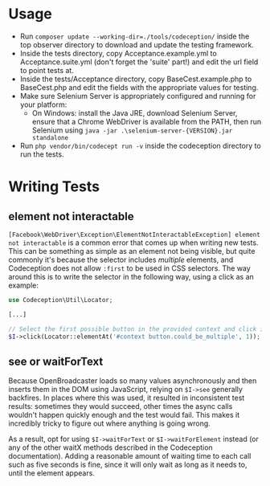 # Usage

* Run `composer update --working-dir=./tools/codeception/` inside the top observer directory to download and update the testing framework.
* Inside the tests directory, copy Acceptance.example.yml to Acceptance.suite.yml (don't forget the 'suite' part!) and edit the url field to point tests at.
* Inside the tests/Acceptance directory, copy BaseCest.example.php to BaseCest.php and edit the fields with the appropriate values for testing.
* Make sure Selenium Server is appropriately configured and running for your platform:
    * On Windows: install the Java JRE, download Selenium Server, ensure that a Chrome WebDriver is available from the PATH, then run Selenium using `java -jar .\selenium-server-{VERSION}.jar standalone`
* Run `php vendor/bin/codecept run -v` inside the codeception directory to run the tests.

# Writing Tests

## element not interactable

`[Facebook\WebDriver\Exception\ElementNotInteractableException] element not interactable` is a common error that comes up when writing new tests. This can be something as simple as an element not being visible, but quite commonly it's because the selector includes *multiple* elements, and Codeception does not allow `:first` to be used in CSS selectors. The way around this is to write the selector in the following way, using a click as an example:

```php
use Codeception\Util\Locator;

[...]

// Select the first possible button in the provided context and click it.
$I->click(Locator::elementAt('#context button.could_be_multiple', 1));
```

## see or waitForText

Because OpenBroadcaster loads so many values asynchronously and then inserts them in the DOM using JavaScript, relying on `$I->see` generally backfires. In places where this was used, it resulted in inconsistent test results: sometimes they would succeed, other times the async calls wouldn't happen quickly enough and the test would fail. This makes it incredibly tricky to figure out where anything is going wrong.

As a result, opt for using `$I->waitForText` or `$I->waitForElement` instead (or any of the other waitX methods described in the Codeception documentation). Adding a reasonable amount of waiting time to each call such as five seconds is fine, since it will only wait as long as it needs to, until the element appears.
